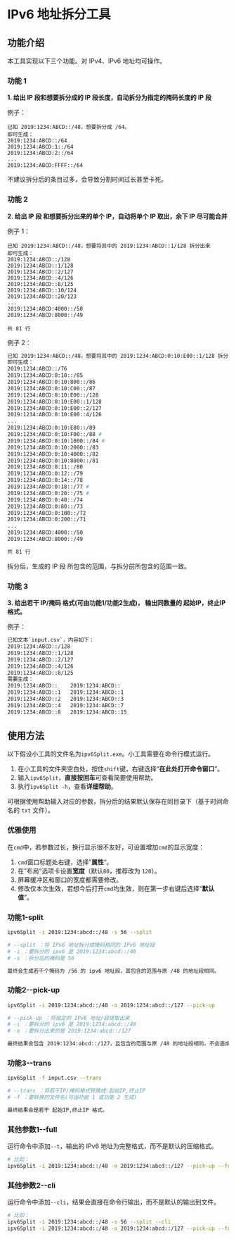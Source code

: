 # IPv6 地址拆分工具

## 功能介绍

本工具实现以下三个功能。对 IPv4、IPv6 地址均可操作。

### 功能 1

**1. 给出 IP 段和想要拆分成的 IP 段长度，自动拆分为指定的掩码长度的 IP 段**

例子：

```
已知 2019:1234:ABCD::/48，想要拆分成 /64。
即可生成：
2019:1234:ABCD::/64
2019:1234:ABCD:1::/64
2019:1234:ABCD:2::/64
...
2019:1234:ABCD:FFFF::/64
```

不建议拆分后的条目过多，会导致分割时间过长甚至卡死。

### 功能 2

**2. 给出 IP 段 和想要拆分出来的单个 IP，自动将单个 IP 取出，余下 IP 尽可能合并**

例子 1：

```
已知 2019:1234:ABCD::/48，想要将其中的 2019:1234:ABCD::1/128 拆分出来
即可生成：
2019:1234:ABCD::/128
2019:1234:ABCD::1/128
2019:1234:ABCD::2/127
2019:1234:ABCD::4/126
2019:1234:ABCD::8/125
2019:1234:ABCD::10/124
2019:1234:ABCD::20/123
...
2019:1234:ABCD:4000::/50
2019:1234:ABCD:8000::/49

共 81 行
```

例子 2：

```sh
已知 2019:1234:ABCD::/48，想要将其中的 2019:1234:ABCD:0:10:E00::1/128 拆分出来
即可生成：
2019:1234:ABCD::/76
2019:1234:ABCD:0:10::/85
2019:1234:ABCD:0:10:800::/86
2019:1234:ABCD:0:10:C00::/87
2019:1234:ABCD:0:10:E00::/128
2019:1234:ABCD:0:10:E00::1/128
2019:1234:ABCD:0:10:E00::2/127
2019:1234:ABCD:0:10:E00::4/126
...
2019:1234:ABCD:0:10:E80::/89
2019:1234:ABCD:0:10:F00::/88 #
2019:1234:ABCD:0:10:1000::/84 #
2019:1234:ABCD:0:10:2000::/83
2019:1234:ABCD:0:10:4000::/82
2019:1234:ABCD:0:10:8000::/81
2019:1234:ABCD:0:11::/80
2019:1234:ABCD:0:12::/79
2019:1234:ABCD:0:14::/78
2019:1234:ABCD:0:18::/77 #
2019:1234:ABCD:0:20::/75 #
2019:1234:ABCD:0:40::/74
2019:1234:ABCD:0:80::/73
2019:1234:ABCD:0:100::/72
2019:1234:ABCD:0:200::/71
...
2019:1234:ABCD:4000::/50
2019:1234:ABCD:8000::/49

共 81 行
```

拆分后，生成的 IP 段 所包含的范围，与拆分前所包含的范围一致。

### 功能 3

**3. 给出若干 IP/掩码 格式(可由功能1/功能2生成)， 输出同数量的 起始IP，终止IP 格式。**

例子：

```sh
已知文本`input.csv`，内容如下：
2019:1234:ABCD::/128
2019:1234:ABCD::1/128
2019:1234:ABCD::2/127
2019:1234:ABCD::4/126
2019:1234:ABCD::8/125
需要生成：
2019:1234:ABCD::	2019:1234:ABCD::
2019:1234:ABCD::1	2019:1234:ABCD::1
2019:1234:ABCD::2	2019:1234:ABCD::3
2019:1234:ABCD::4	2019:1234:ABCD::7
2019:1234:ABCD::8	2019:1234:ABCD::15
```

## 使用方法

以下假设小工具的文件名为`ipv6Split.exe`。小工具需要在命令行模式运行。

1. 在小工具的文件夹空白处，按住`shift`键，右键选择“**在此处打开命令窗口**”。
2. 输入`ipv6Split`，**直接按回车**可查看简要使用帮助。
3. 执行`ipv6Split -h`，查看**详细帮助**。

可根据使用帮助输入对应的参数，拆分后的结果默认保存在同目录下（基于时间命名的 `txt` 文件）。

### 优雅使用

在`cmd`中，若参数过长，换行显示很不友好，可设置增加`cmd`的显示宽度：

1. `cmd`窗口标题处右键，选择”**属性**“。
2. 在”布局“选项卡设置**宽度**（默认`80`，推荐改为 `120`）。
3. 屏幕缓冲区和窗口的宽度都需要修改。
4. 修改仅本次生效，若想今后打开`cmd`均生效，则在第一步右键后选择“**默认值**”。

### 功能1-split

```sh
ipv6Split -i 2019:1234:abcd::/48 -s 56 --split

# --split ：将 IPv6 地址拆分成掩码相同的 IPv6 地址段
# -i ：要拆分的 ipv6 是 2019:1234:abcd::/48
# -s ：拆分后的掩码是 56

最终会生成若干个掩码为 /56 的 ipv6 地址段，其包含的范围与原 /48 的地址段相同。
```

### 功能2--pick-up

```sh
ipv6Split -i 2019:1234:abcd::/48 -o 2019:1234:abcd::/127 --pick-up

# --pick-up ：将指定的 IPv6 地址/段提取出来
# -i ：要拆分的 ipv6 是 2019:1234:abcd::/48
# -o ：要拆分出来的是 2019:1234:abcd::/127

最终结果会包含 2019:1234:abcd::/127，且包含的范围与原 /48 的地址段相同。不会造成遗漏。
```

### 功能3--trans

```sh
ipv6Split -f input.csv --trans

# --trans ：将若干IP/掩码格式转换成:起始IP,终止IP
# -f ：要转换的文件名(可由功能 1 或功能 2 生成)

最终结果会是若干 起始IP,终止IP 格式。
```

### 其他参数1--full

 运行命令中添加`--t`，输出的 IPv6 地址为完整格式，而不是默认的压缩格式。

```sh
# 比如：
ipv6Split -i 2019:1234:abcd::/48 -o 2019:1234:abcd::/127 --pick-up --full 
```

### 其他参数2--cli

运行命令中添加`--cli`，结果会直接在命令行输出，而不是默认的输出到文件。


```sh
# 比如：
ipv6Split -i 2019:1234:abcd::/48 -s 56 --split --cli
ipv6Split -i 2019:1234:abcd::/48 -o 2019:1234:abcd::/127 --pick-up --full --cli
```

